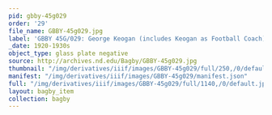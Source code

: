 ```yaml
---
pid: gbby-45g029
order: '29'
file_name: GBBY-45g029.jpg
label: 'GBBY 45G/029: George Keogan (includes Keogan as Football Coach) - c1920-1930s'
_date: 1920-1930s
object_type: glass plate negative
source: http://archives.nd.edu/Bagby/GBBY-45g029.jpg
thumbnail: "/img/derivatives/iiif/images/GBBY-45g029/full/250,/0/default.jpg"
manifest: "/img/derivatives/iiif/images/GBBY-45g029/manifest.json"
full: "/img/derivatives/iiif/images/GBBY-45g029/full/1140,/0/default.jpg"
layout: bagby_item
collection: bagby
---
```

